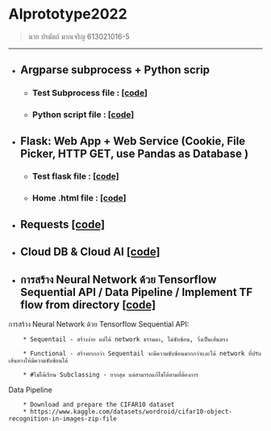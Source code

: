 # AIprototype2022 
> นาย ปรมัตถ์ มากเจริญ 613021016-5
-------------------------------

* ## Argparse subprocess + Python scrip
  * ### Test Subprocess file : [[code]](https://github.com/tanpharamut/AIprototype2022/blob/main/testsubprocess.py)
  * ### Python script file : [[code]](https://github.com/tanpharamut/AIprototype2022/blob/main/pyhon_script_101.py)

* ## Flask: Web App + Web Service (Cookie, File Picker, HTTP GET, use Pandas as Database )
  * ### Test flask file : [[code]](https://github.com/tanpharamut/AIprototype2022/blob/main/testflask.py)
  * ### Home .html file : [[code]](https://github.com/tanpharamut/AIprototype2022/blob/main/templates/home.html)
* ## Requests [[code]](https://github.com/tanpharamut/AIprototype2022/blob/main/postrequests.py)

* ## Cloud DB & Cloud AI [[code]](https://github.com/tanpharamut/AIprototype2022/blob/main/Cloud_DB_and_AI.ipynb)

* ## การสร้าง Neural Network ด้วย Tensorflow Sequential API / Data Pipeline / Implement TF flow from directory [[code]](https://github.com/tanpharamut/AIprototype2022/blob/main/Tensorflow_(network).ipynb)
 การสร้าง Neural Network ด้วย Tensorflow Sequential API:
        
        * Sequentail - สร้างง่าย แต่ได้ network ธรรมดา, ไม่ซับซ้อน, วิ่งเป็นเส้นตรง
        
        * Functional - สร้างยากกว่า Sequentail จะมีความซับซ้อนมากกว่าเเละได้ network ที่ปรับเส้นทางให้มีความซับซ้อนได้
        
        * #ไม่ได้เรียน Subclassing - ยากสุด แต่สามารถแก้ไขได้ตามที่ต้องการ 

Data Pipeline
        
        * Download and prepare the CIFAR10 dataset
        * https://www.kaggle.com/datasets/wordroid/cifar10-object-recognition-in-images-zip-file
        
        

          
          
          
          
          
